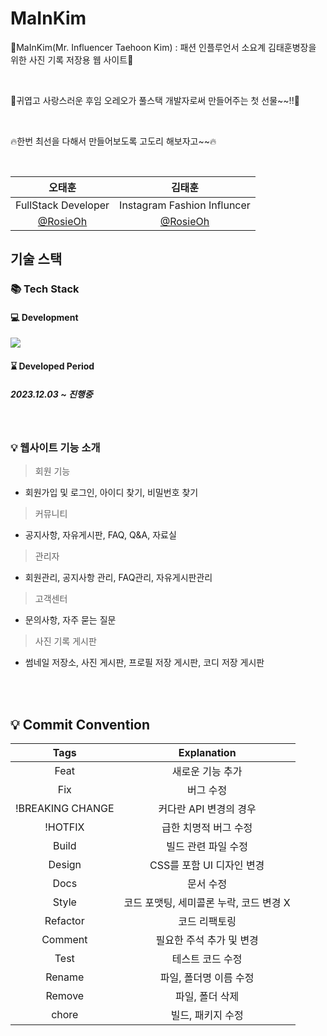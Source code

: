 # MaInKim
🤵MaInKim(Mr. Influencer Taehoon Kim) : 패션 인플루언서 소요계 김태훈병장을 위한 사진 기록 저장용 웹 사이트🤵

<p align="center">

</p>

<br/>
<p>
🎁귀엽고 사랑스러운 후임 오레오가 풀스택 개발자로써 만들어주는 첫 선물~~!!🎁
</p>

<br/>
<p>
🔥한번 최선을 다해서 만들어보도록 고도리 해보자고~~🔥
</p>

<br/>


|      오태훈                            |  김태훈                             |                                                     
|:--------------------------------------:|:----:                           |
|   FullStack Developer                  |  Instagram Fashion Influncer    |
| [@RosieOh](https://github.com/rosieoh) |[@RosieOh](https://github.com/rosieoh) 


## 기술 스택

### 📚 Tech Stack 
#### 💻 Development
<img src="https://skillicons.dev/icons?i=java,spring,mysql,javascript,jquery,react,express& perline="/>

#### ⌛ Developed Period
##### 2023.12.03 ~ 진행중


<br>

### 💡 웹사이트 기능 소개
> 회원 기능
- 회원가입 및 로그인, 아이디 찾기, 비밀번호 찾기

> 커뮤니티
- 공지사항, 자유게시판, FAQ, Q&A, 자료실

> 관리자
- 회원관리, 공지사항 관리, FAQ관리, 자유게시판관리

> 고객센터
- 문의사항, 자주 묻는 질문

> 사진 기록 게시판
- 썸네일 저장소, 사진 게시판, 프로필 저장 게시판, 코디 저장 게시판
<br>


<br>

## 💡 Commit Convention

|       Tags       |               Explanation               |
| :--------------: | :-------------------------------------: |
|       Feat       |            새로운 기능 추가             |
|       Fix        |                버그 수정                |
| !BREAKING CHANGE |         커다란 API 변경의 경우          |
|     !HOTFIX      |          급한 치명적 버그 수정          |
|      Build       |           빌드 관련 파일 수정           |
|      Design      |        CSS를 포함 UI 디자인 변경        |
|       Docs       |                문서 수정                |
|      Style       | 코드 포맷팅, 세미콜론 누락, 코드 변경 X |
|     Refactor     |              코드 리팩토링              |
|     Comment      |        필요한 주석 추가 및 변경         |
|       Test       |            테스트 코드 수정             |
|      Rename      |         파일, 폴더명 이름 수정          |
|      Remove      |             파일, 폴더 삭제             |
|      chore       |            빌드, 패키지 수정            |

